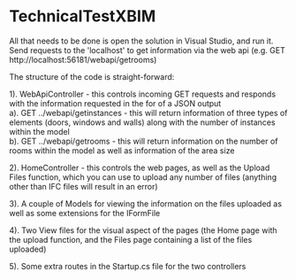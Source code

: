 # TechnicalTestXBIM

All that needs to be done is open the solution in Visual Studio, and run it. Send requests to the 'localhost' to get information via the web api (e.g. GET http://localhost:56181/webapi/getrooms)

The structure of the code is straight-forward:

  1). WebApiController - this controls incoming GET requests and responds with the information requested in the for of a JSON output</br>
    a). GET ../webapi/getinstances - this will return information of three types of elements (doors, windows and walls) along with the number of instances within the model</br>
    b). GET ../webapi/getrooms - this will return information on the number of rooms within the model as well as information of the area size</br>
    
  2). HomeController - this controls the web pages, as well as the Upload Files function, which you can use to upload any number of files (anything other than IFC files will 
                       result in an error)
                       
  3). A couple of Models for viewing the information on the files uploaded as well as some extensions for the IFormFile
  
  4). Two View files for the visual aspect of the pages (the Home page with the upload function, and the Files page containing a list of the files uploaded)
  
  5). Some extra routes in the Startup.cs file for the two controllers
  
  


